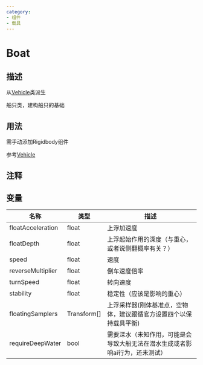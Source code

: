 ```yaml
---
category: 
- 组件
- 载具
---
```

# Boat

## 描述
从[Vehicle](./Vehicle.md)类派生

船只类，建构船只的基础
## 用法
需手动添加Rigidbody组件

参考[Vehicle](./Vehicle.md)
## 注释

## 变量

| 名称 | 类型 | 描述 |
| ----------- | ----------- | ----------- |
| floatAcceleration | float | 上浮加速度 |
| floatDepth | float | 上浮起始作用的深度（与重心，或者说侧翻概率有关？） |
| speed | float | 速度 |
| reverseMultiplier | float | 倒车速度倍率 |
| turnSpeed | float | 转向速度 |
| stability | float | 稳定性（应该是影响的重心） |
| floatingSamplers | Transform[] | 上浮采样器(刚体基准点，空物体，建议跟循官方设置四个以保持载具平衡) |
| requireDeepWater | bool | 需要深水（未知作用，可能是会导致大船无法在潜水生成或者影响ai行为，还未测试） |
